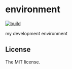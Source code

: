 # environment

[![build](https://github.com/sasaplus1/environment/workflows/build/badge.svg)](https://github.com/sasaplus1/environment/actions?query=workflow%3Abuild)

my development environment

## License

The MIT license.
